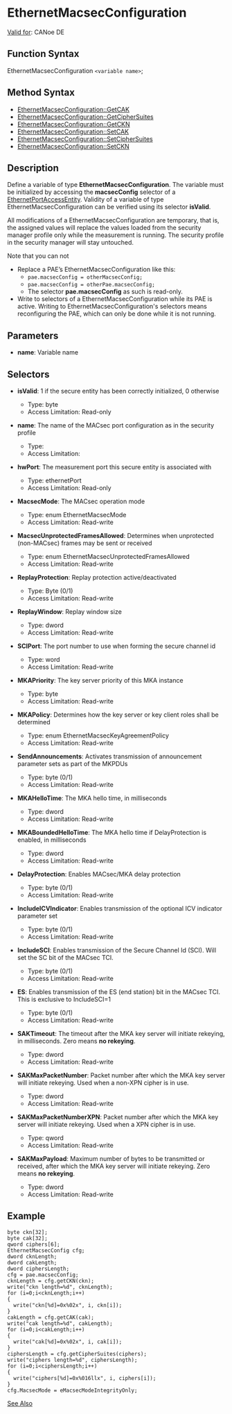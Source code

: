 # EthernetMacsecConfiguration

[Valid for](../../../Shared/FeatureAvailability.md):  CANoe DE

## Function Syntax

EthernetMacsecConfiguration `<variable name>`;

## Method Syntax

- [EthernetMacsecConfiguration::GetCAK](../Methods/CAPLfunctionGetCAK.md)
- [EthernetMacsecConfiguration::GetCipherSuites](../Methods/CAPLfunctionGetCipherSuites.md)
- [EthernetMacsecConfiguration::GetCKN](../Methods/CAPLfunctionGetCKN.md)
- [EthernetMacsecConfiguration::SetCAK](../Methods/CAPLfunctionSetCAK.md)
- [EthernetMacsecConfiguration::SetCipherSuites](../Methods/CAPLfunctionSetCipherSuites.md)
- [EthernetMacsecConfiguration::SetCKN](../Methods/CAPLfunctionSetCKN.md)

## Description

Define a variable of type **EthernetMacsecConfiguration**. The variable must be initialized by accessing the **macsecConfig** selector of a [EthernetPortAccessEntity](CAPLfunctionEthernetPortAccessEntity.md). Validity of a variable of type EthernetMacsecConfiguration can be verified using its selector **isValid**.

All modifications of a EthernetMacsecConfiguration are temporary, that is, the assigned values will replace the values loaded from the security manager profile only while the measurement is running. The security profile in the security manager will stay untouched.

Note that you can not

- Replace a PAE’s EthernetMacsecConfiguration like this:
  - `pae.macsecConfig = otherMacsecConfig;`
  - `pae.macsecConfig = otherPae.macsecConfig;`
  - The selector **pae.macsecConfig** as such is read-only.
- Write to selectors of a EthernetMacsecConfiguration while its PAE is active. Writing to EthernetMacsecConfiguration's selectors means reconfiguring the PAE, which can only be done while it is not running.

## Parameters

- **name**: Variable name

## Selectors

- **isValid**: 1 if the secure entity has been correctly initialized, 0 otherwise
  - Type: byte
  - Access Limitation: Read-only

- **name**: The name of the MACsec port configuration as in the security profile
  - Type:
  - Access Limitation:

- **hwPort**: The measurement port this secure entity is associated with
  - Type: ethernetPort
  - Access Limitation: Read-only

- **MacsecMode**: The MACsec operation mode
  - Type: enum EthernetMacsecMode
  - Access Limitation: Read-write

- **MacsecUnprotectedFramesAllowed**: Determines when unprotected (non-MACsec) frames may be sent or received
  - Type: enum EthernetMacsecUnprotectedFramesAllowed
  - Access Limitation: Read-write

- **ReplayProtection**: Replay protection active/deactivated
  - Type: Byte (0/1)
  - Access Limitation: Read-write

- **ReplayWindow**: Replay window size
  - Type: dword
  - Access Limitation: Read-write

- **SCIPort**: The port number to use when forming the secure channel id
  - Type: word
  - Access Limitation: Read-write

- **MKAPriority**: The key server priority of this MKA instance
  - Type: byte
  - Access Limitation: Read-write

- **MKAPolicy**: Determines how the key server or key client roles shall be determined
  - Type: enum EthernetMacsecKeyAgreementPolicy
  - Access Limitation: Read-write

- **SendAnnouncements**: Activates transmission of announcement parameter sets as part of the MKPDUs
  - Type: byte (0/1)
  - Access Limitation: Read-write

- **MKAHelloTime**: The MKA hello time, in milliseconds
  - Type: dword
  - Access Limitation: Read-write

- **MKABoundedHelloTime**: The MKA hello time if DelayProtection is enabled, in milliseconds
  - Type: dword
  - Access Limitation: Read-write

- **DelayProtection**: Enables MACsec/MKA delay protection
  - Type: byte (0/1)
  - Access Limitation: Read-write

- **IncludeICVIndicator**: Enables transmission of the optional ICV indicator parameter set
  - Type: byte (0/1)
  - Access Limitation: Read-write

- **IncludeSCI**: Enables transmission of the Secure Channel Id (SCI). Will set the SC bit of the MACsec TCI.
  - Type: byte (0/1)
  - Access Limitation: Read-write

- **ES**: Enables transmission of the ES (end station) bit in the MACsec TCI. This is exclusive to IncludeSCI=1
  - Type: byte (0/1)
  - Access Limitation: Read-write

- **SAKTimeout**: The timeout after the MKA key server will initiate rekeying, in milliseconds. Zero means **no rekeying**.
  - Type: dword
  - Access Limitation: Read-write

- **SAKMaxPacketNumber**: Packet number after which the MKA key server will initiate rekeying. Used when a non-XPN cipher is in use.
  - Type: dword
  - Access Limitation: Read-write

- **SAKMaxPacketNumberXPN**: Packet number after which the MKA key server will initiate rekeying. Used when a XPN cipher is in use.
  - Type: qword
  - Access Limitation: Read-write

- **SAKMaxPayload**: Maximum number of bytes to be transmitted or received, after which the MKA key server will initiate rekeying. Zero means **no rekeying**.
  - Type: dword
  - Access Limitation: Read-write

## Example

```plaintext
byte ckn[32];
byte cak[32];
qword ciphers[6];
EthernetMacsecConfig cfg;
dword cknLength;
dword cakLength;
dword ciphersLength;
cfg = pae.macsecConfig;
cknLength = cfg.getCKN(ckn);
write("ckn length=%d", cknLength);
for (i=0;i<cknLength;i++)
{
  write("ckn[%d]=0x%02x", i, ckn[i]);
}
cakLength = cfg.getCAK(cak);
write("cak length=%d", cakLength);
for (i=0;i<cakLength;i++)
{
  write("cak[%d]=0x%02x", i, cak[i]);
}
ciphersLength = cfg.getCipherSuites(ciphers);
write("ciphers length=%d", ciphersLength);
for (i=0;i<ciphersLength;i++)
{
  write("ciphers[%d]=0x%016llx", i, ciphers[i]);
}
cfg.MacsecMode = eMacsecModeIntegrityOnly;
```

[See Also](javascript:void(0);)
